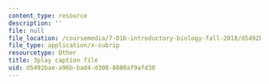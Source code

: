 ```yaml
---
content_type: resource
description: ''
file: null
file_location: /coursemedia/7-016-introductory-biology-fall-2018/d5492baea96bbad4d3088080af9afd30_hDppkpYcBdg.srt
file_type: application/x-subrip
resourcetype: Other
title: 3play caption file
uid: d5492bae-a96b-bad4-d308-8080af9afd30
---
```

